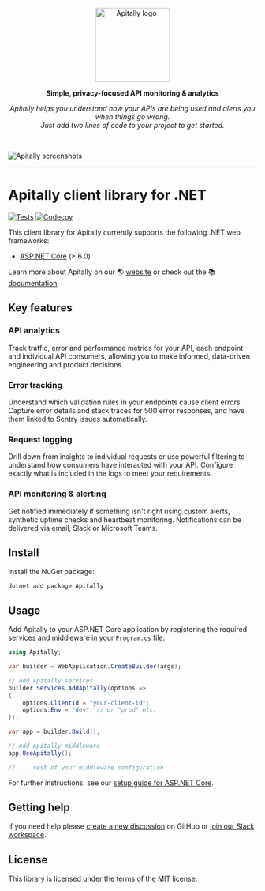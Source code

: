 <p align="center">
  <a href="https://apitally.io" target="_blank">
    <picture>
      <source media="(prefers-color-scheme: dark)" srcset="https://assets.apitally.io/logos/logo-vertical-dark.png">
      <source media="(prefers-color-scheme: light)" srcset="https://assets.apitally.io/logos/logo-vertical-light.png">
      <img alt="Apitally logo" src="https://assets.apitally.io/logos/logo-vertical-light.png" width="150">
    </picture>
  </a>
</p>

<p align="center"><b>Simple, privacy-focused API monitoring & analytics</b></p>

<p align="center"><i>Apitally helps you understand how your APIs are being used and alerts you when things go wrong.<br>Just add two lines of code to your project to get started.</i></p>
<br>

![Apitally screenshots](https://assets.apitally.io/screenshots/overview.png)

---

# Apitally client library for .NET

[![Tests](https://github.com/apitally/apitally-dotnet/actions/workflows/tests.yaml/badge.svg?event=push)](https://github.com/apitally/apitally-dotnet/actions)
[![Codecov](https://codecov.io/gh/apitally/apitally-dotnet/graph/badge.svg?token=NJzC7yKV6V)](https://codecov.io/gh/apitally/apitally-dotnet)

This client library for Apitally currently supports the following .NET web
frameworks:

- [ASP.NET Core](https://docs.apitally.io/frameworks/aspnet-core) (≥ 6.0)

Learn more about Apitally on our 🌎 [website](https://apitally.io) or check out
the 📚 [documentation](https://docs.apitally.io).

## Key features

### API analytics

Track traffic, error and performance metrics for your API, each endpoint and
individual API consumers, allowing you to make informed, data-driven engineering
and product decisions.

### Error tracking

Understand which validation rules in your endpoints cause client errors. Capture
error details and stack traces for 500 error responses, and have them linked to
Sentry issues automatically.

### Request logging

Drill down from insights to individual requests or use powerful filtering to
understand how consumers have interacted with your API. Configure exactly what
is included in the logs to meet your requirements.

### API monitoring & alerting

Get notified immediately if something isn't right using custom alerts, synthetic
uptime checks and heartbeat monitoring. Notifications can be delivered via
email, Slack or Microsoft Teams.

## Install

Install the NuGet package:

```shell
dotnet add package Apitally
```

## Usage

Add Apitally to your ASP.NET Core application by registering the required
services and middleware in your `Program.cs` file:

```csharp
using Apitally;

var builder = WebApplication.CreateBuilder(args);

// Add Apitally services
builder.Services.AddApitally(options =>
{
    options.ClientId = "your-client-id";
    options.Env = "dev"; // or "prod" etc.
});

var app = builder.Build();

// Add Apitally middleware
app.UseApitally();

// ... rest of your middleware configuration
```

For further instructions, see our
[setup guide for ASP.NET Core](https://docs.apitally.io/frameworks/aspnet-core).

## Getting help

If you need help please
[create a new discussion](https://github.com/orgs/apitally/discussions/categories/q-a)
on GitHub or
[join our Slack workspace](https://join.slack.com/t/apitally-community/shared_invite/zt-2b3xxqhdu-9RMq2HyZbR79wtzNLoGHrg).

## License

This library is licensed under the terms of the MIT license.
